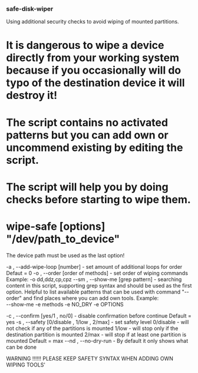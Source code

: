 ### safe-disk-wiper
Using additional security checks to avoid wiping of mounted partitions.

# It is dangerous to wipe a device directly from your working system because if you occasionally will do typo of the destination device it will destroy it!

# The script contains no activated patterns but you can add own or uncommend existing by editing the script.

# The script will help you by doing checks before starting to wipe them.

# wipe-safe [options] "/dev/path_to_device"

The device path must be used as the last option!

-a , --add-wipe-loop [number]	- set amount of additional loops for order
		Defaut = 0
-o , --order [order of methods] - set order of wiping commands
	Example: -o dd,ddz,cp,cpz
--sm , --show-me [grep pattern]   - searching content in this script, 
    supporting grep syntax and should be used as the first option.
	Helpful to list available patterns that can be used with command "--order"
	and find places where you can add own tools.
	Example:	
	  --show-me -e methods -e NO_DRY -e OPTIONS
	  
-c , --confirm [yes/1 , no/0]	- disable confirmation before continue
		Default = yes
-s , --safety [0/disable , 1/low , 2/max]	- set safety level
	0/disable	- will not check if any of the partitions is mounted
	1/low       - will stop only if the destination partition is mounted
	2/max       - will stop if at least one partition is mounted
		Default = max
--nd , --no-dry-run	- By default it only shows what can be done

WARNING !!!!!! 
PLEASE KEEP SAFETY SYNTAX WHEN ADDING OWN WIPING TOOLS'


